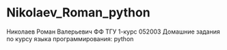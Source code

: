 # Nikolaev_Roman_python
Николаев Роман Валерьевич
ФФ ТГУ 1-курс 052003
Домашние задания по курсу языка программирования: python
